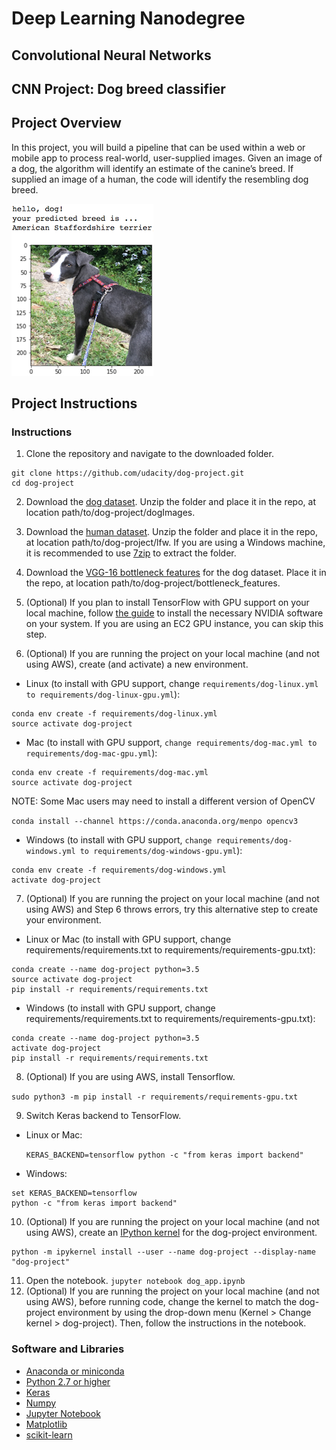 # Deep Learning Nanodegree
## Convolutional Neural Networks
## CNN Project: Dog breed classifier

## Project Overview
In this project, you will build a pipeline that can be used within a web or mobile app to process real-world, user-supplied images. Given an image of a dog, the algorithm will identify an estimate of the canine’s breed. If supplied an image of a human, the code will identify the resembling dog breed.

![sample dog output](images/sample_dog_output.png)

## Project Instructions

### Instructions
1. Clone the repository and navigate to the downloaded folder.
  ```
  git clone https://github.com/udacity/dog-project.git
  cd dog-project
  ```
2. Download the [dog dataset](https://s3-us-west-1.amazonaws.com/udacity-aind/dog-project/dogImages.zip). Unzip the folder and place it in the repo, at location path/to/dog-project/dogImages.

3. Download the [human dataset](https://s3-us-west-1.amazonaws.com/udacity-aind/dog-project/lfw.zip). Unzip the folder and place it in the repo, at location path/to/dog-project/lfw. If you are using a Windows machine, it is recommended to use [7zip](http://www.7-zip.org/) to extract the folder.

4. Download the [VGG-16 bottleneck features](https://s3-us-west-1.amazonaws.com/udacity-aind/dog-project/DogVGG16Data.npz) for the dog dataset. Place it in the repo, at location path/to/dog-project/bottleneck_features.

5. (Optional) If you plan to install TensorFlow with GPU support on your local machine, follow [the guide](https://www.tensorflow.org/install/) to install the necessary NVIDIA software on your system. If you are using an EC2 GPU instance, you can skip this step.

6. (Optional) If you are running the project on your local machine (and not using AWS), create (and activate) a new environment.

  * Linux (to install with GPU support, change ```requirements/dog-linux.yml to requirements/dog-linux-gpu.yml```):
  ```
  conda env create -f requirements/dog-linux.yml
source activate dog-project
```
  * Mac (to install with GPU support, ```change requirements/dog-mac.yml to requirements/dog-mac-gpu.yml```):
  ```
  conda env create -f requirements/dog-mac.yml
  source activate dog-project
  ```

  NOTE: Some Mac users may need to install a different version of OpenCV

  ```conda install --channel https://conda.anaconda.org/menpo opencv3```

  * Windows (to install with GPU support, ```change requirements/dog-windows.yml to requirements/dog-windows-gpu.yml```):
  ```
  conda env create -f requirements/dog-windows.yml
  activate dog-project
  ```
7. (Optional) If you are running the project on your local machine (and not using AWS) and Step 6 throws errors, try this alternative step to create your environment.

  * Linux or Mac (to install with GPU support, change requirements/requirements.txt to requirements/requirements-gpu.txt):
  ```
  conda create --name dog-project python=3.5
  source activate dog-project
  pip install -r requirements/requirements.txt
  ```

  * Windows (to install with GPU support, change requirements/requirements.txt to requirements/requirements-gpu.txt):
```
conda create --name dog-project python=3.5
activate dog-project
pip install -r requirements/requirements.txt
```
8. (Optional) If you are using AWS, install Tensorflow.

  ```sudo python3 -m pip install -r requirements/requirements-gpu.txt```

9. Switch Keras backend to TensorFlow.

  * Linux or Mac:

    ```KERAS_BACKEND=tensorflow python -c "from keras import backend"```
  * Windows:
   ```
   set KERAS_BACKEND=tensorflow
   python -c "from keras import backend"
   ```
10. (Optional) If you are running the project on your local machine (and not using AWS), create an [IPython kernel](http://ipython.readthedocs.io/en/stable/install/kernel_install.html) for the dog-project environment.
  ```
  python -m ipykernel install --user --name dog-project --display-name "dog-project"
  ```

11.  Open the notebook.
  ```jupyter notebook dog_app.ipynb```
12. (Optional) If you are running the project on your local machine (and not using AWS), before running code, change the kernel to match the dog-project environment by using the drop-down menu (Kernel > Change kernel > dog-project). Then, follow the instructions in the notebook.

### Software and Libraries
  - [Anaconda or miniconda](https://www.anaconda.com/distribution/)
  - [Python 2.7 or higher](https://www.python.org/downloads/)
  - [Keras](https://pypi.org/project/Keras/)
  - [Numpy](https://pypi.org/project/numpy/)
  - [Jupyter Notebook](https://jupyter.org/install)
  - [Matplotlib](https://pypi.org/project/matplotlib/)
  - [scikit-learn](https://pypi.org/project/scikit-learn/)
